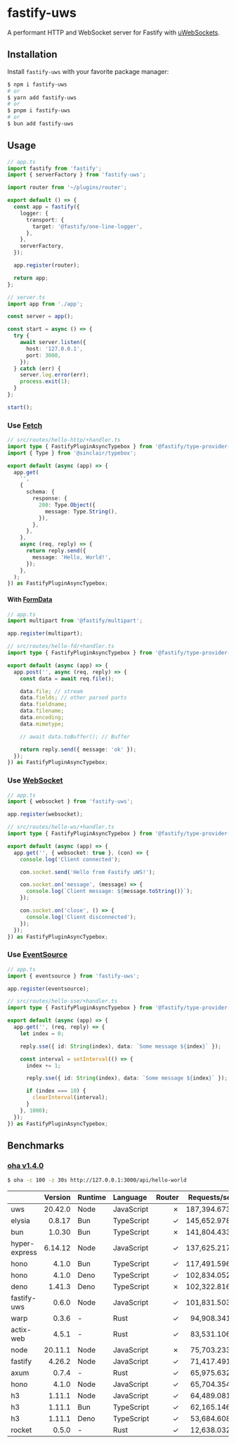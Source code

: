 # fastify-uws

A performant HTTP and WebSocket server for Fastify with [uWebSockets](https://github.com/uNetworking/uWebSockets.js).

## Installation

Install `fastify-uws` with your favorite package manager:

```sh
$ npm i fastify-uws
# or
$ yarn add fastify-uws
# or
$ pnpm i fastify-uws
# or
$ bun add fastify-uws
```

## Usage

```ts
// app.ts
import fastify from 'fastify';
import { serverFactory } from 'fastify-uws';

import router from '~/plugins/router';

export default () => {
  const app = fastify({
    logger: {
      transport: {
        target: '@fastify/one-line-logger',
      },
    },
    serverFactory,
  });

  app.register(router);

  return app;
};
```

```ts
// server.ts
import app from './app';

const server = app();

const start = async () => {
  try {
    await server.listen({
      host: '127.0.0.1',
      port: 3000,
    });
  } catch (err) {
    server.log.error(err);
    process.exit(1);
  }
};

start();
```

### Use [Fetch](https://developer.mozilla.org/en-US/docs/Web/API/Fetch_API)

```ts
// src/routes/hello-http/+handler.ts
import type { FastifyPluginAsyncTypebox } from '@fastify/type-provider-typebox';
import { Type } from '@sinclair/typebox';

export default (async (app) => {
  app.get(
    '',
    {
      schema: {
        response: {
          200: Type.Object({
            message: Type.String(),
          }),
        },
      },
    },
    async (req, reply) => {
      return reply.send({
        message: 'Hello, World!',
      });
    },
  );
}) as FastifyPluginAsyncTypebox;
```

#### With [FormData](https://developer.mozilla.org/en-US/docs/Web/API/FormData)

```ts
// app.ts
import multipart from '@fastify/multipart';

app.register(multipart);
```

```ts
// src/routes/hello-fd/+handler.ts
import type { FastifyPluginAsyncTypebox } from '@fastify/type-provider-typebox';

export default (async (app) => {
  app.post('', async (req, reply) => {
    const data = await req.file();

    data.file; // stream
    data.fields; // other parsed parts
    data.fieldname;
    data.filename;
    data.encoding;
    data.mimetype;

    // await data.toBuffer(); // Buffer

    return reply.send({ message: 'ok' });
  });
}) as FastifyPluginAsyncTypebox;
```

### Use [WebSocket](https://developer.mozilla.org/en-US/docs/Web/API/WebSocket)

```ts
// app.ts
import { websocket } from 'fastify-uws';

app.register(websocket);
```

```ts
// src/routes/hello-ws/+handler.ts
import type { FastifyPluginAsyncTypebox } from '@fastify/type-provider-typebox';

export default (async (app) => {
  app.get('', { websocket: true }, (con) => {
    console.log('Client connected');

    con.socket.send('Hello from Fastify uWS!');

    con.socket.on('message', (message) => {
      console.log(`Client message: ${message.toString()}`);
    });

    con.socket.on('close', () => {
      console.log('Client disconnected');
    });
  });
}) as FastifyPluginAsyncTypebox;
```

### Use [EventSource](https://developer.mozilla.org/en-US/docs/Web/API/EventSource)

```ts
// app.ts
import { eventsource } from 'fastify-uws';

app.register(eventsource);
```

```ts
// src/routes/hello-sse/+handler.ts
import type { FastifyPluginAsyncTypebox } from '@fastify/type-provider-typebox';

export default (async (app) => {
  app.get('', (req, reply) => {
    let index = 0;

    reply.sse({ id: String(index), data: `Some message ${index}` });

    const interval = setInterval(() => {
      index += 1;

      reply.sse({ id: String(index), data: `Some message ${index}` });

      if (index === 10) {
        clearInterval(interval);
      }
    }, 1000);
  });
}) as FastifyPluginAsyncTypebox;
```

## Benchmarks

### [oha v1.4.0](https://github.com/hatoo/oha)

```sh
$ oha -c 100 -z 30s http://127.0.0.1:3000/api/hello-world
```

|               | Version | Runtime | Language   | Router | Requests/sec |
| :------------ | ------: | :------ | :--------- | -----: | -----------: |
| uws           | 20.42.0 | Node    | JavaScript |      ✗ | 187,394.6739 |
| elysia        |  0.8.17 | Bun     | TypeScript |      ✓ | 145,652.9786 |
| bun           |  1.0.30 | Bun     | TypeScript |      ✗ | 141,804.4331 |
| hyper-express | 6.14.12 | Node    | JavaScript |      ✓ | 137,625.2170 |
| hono          |   4.1.0 | Bun     | TypeScript |      ✓ | 117,491.5960 |
| hono          |   4.1.0 | Deno    | TypeScript |      ✓ | 102,834.0527 |
| deno          |  1.41.3 | Deno    | TypeScript |      ✗ | 102,322.8169 |
| fastify-uws   |   0.6.0 | Node    | JavaScript |      ✓ | 101,831.5034 |
| warp          |   0.3.6 | -       | Rust       |      ✓ |  94,908.3410 |
| actix-web     |   4.5.1 | -       | Rust       |      ✓ |  83,531.1064 |
| node          | 20.11.1 | Node    | JavaScript |      ✗ |  75,703.2331 |
| fastify       |  4.26.2 | Node    | JavaScript |      ✓ |  71,417.4915 |
| axum          |   0.7.4 | -       | Rust       |      ✓ |  65,975.6328 |
| hono          |   4.1.0 | Node    | JavaScript |      ✓ |  65,704.3542 |
| h3            |  1.11.1 | Node    | JavaScript |      ✓ |  64,489.0815 |
| h3            |  1.11.1 | Bun     | TypeScript |      ✓ |  62,165.1468 |
| h3            |  1.11.1 | Deno    | TypeScript |      ✓ |  53,684.6082 |
| rocket        |   0.5.0 | -       | Rust       |      ✓ |  12,638.0325 |
